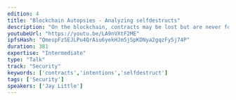 ```yaml
---
edition: 4
title: "Blockchain Autopsies - Analyzing selfdestructs"
description: "On the blockchain, contracts may be lost but are never forgotten. Of the over 1,800,000 Ethereum smart contracts ever created, more than 54,000 are empty. When a contract’s purpose is fulfilled, the owner typically triggers a self-destruct switch that removes code and state. These steps are similar to what an attacker would do after hijacking a contract. Is it likely the selfdestruct was intentional or performed by a trusted third party? Or was it a hack or fraud? Old contracts have been purged from the world computer’s working memory but they can be reconstructed and analyzed. By investigating the transactions leading up to the selfdestruct, the circumstances of contract deaths can be determined."
youtubeUrl: "https://youtu.be/LA9nVXtF2ME"
ipfsHash: "QmespFz5EJLPu4QrAiu6yekHJm5jSpKDNya2gqzFy5j74P"
duration: 381
expertise: "Intermediate"
type: "Talk"
track: "Security"
keywords: ['contracts','intentions','selfdestruct']
tags: ['Security']
speakers: ['Jay Little']
---
```

